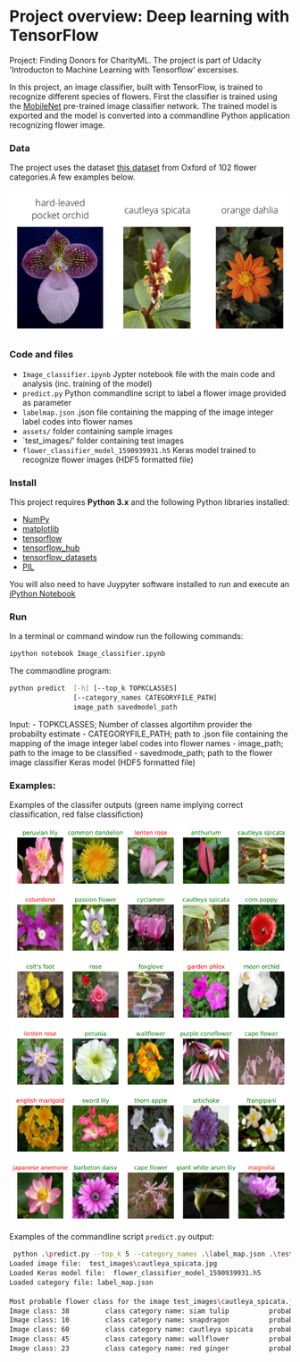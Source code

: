 # Project overview: Deep learning with TensorFlow
Project: Finding Donors for CharityML. The project is part of Udacity 'Introducton to Machine Learning with Tensorflow' excersises. 

In this project, an image classifier, built with TensorFlow, is trained to recognize different species of flowers. First the classifier is trained using the [MobileNet](https://arxiv.org/abs/1801.04381) pre-trained image classifier network. The trained model is exported and the model is converted into a commandline Python application recognizing flower image. 


### Data

The project uses the dataset [this dataset](http://www.robots.ox.ac.uk/~vgg/data/flowers/102/index.html) from Oxford of 102 flower categories.A few examples below. 

<img src='assets/Flowers.png' width=500px>

### Code and files

- `Image_classifier.ipynb` Jypter notebook file with the main code and analysis (inc. training of the model) 
- `predict.py` Python commandline script to label a flower image provided as parameter
- `labelmap.json`  .json file containing the mapping of the image integer label codes into flower names
- `assets/` folder containing sample images
- `test_images/' folder containing test images
- `flower_classifier_model_1590939931.h5` Keras model trained to recognize flower images (HDF5 formatted file)

### Install

This project requires **Python 3.x** and the following Python libraries installed:

- [NumPy](http://www.numpy.org/)
- [matplotlib](http://matplotlib.org/)
- [tensorflow](https://www.tensorflow.org/)
- [tensorflow_hub](https://www.tensorflow.org/)
- [tensorflow_datasets](https://www.tensorflow.org/)
- [PIL](http://www.pythonware.com/products/pil/)

You will also need to have Juypyter software installed to run and execute an [iPython Notebook](http://ipython.org/notebook.html)

### Run

In a terminal or command window run the following commands:

```bash
ipython notebook Image_classifier.ipynb
```  

The commandline program:
```bash
python predict  [-h] [--top_k TOPKCLASSES]
                [--category_names CATEGORYFILE_PATH]
                image_path savedmodel_path 
```  
Input:
      - TOPKCLASSES; Number of classes algortihm provider the probabilty estimate
      - CATEGORYFILE_PATH;  path to .json file containing the mapping of the image integer label codes into flower names
      - image_path; path to the image to be classified
      - savedmode_path; path to the flower image classifier Keras model (HDF5 formatted file) 


### Examples:

Examples of the classifer outputs (green name implying correct classification, red false classifiction)

<img src='assets/Sample_output.png' width=500px>

Examples of the commandline script `predict.py` output:
```bash
 python .\predict.py --top_k 5 --category_names .\label_map.json .\test_images\cautleya_spicata.jpg .\flower_classifier_model_1590939931.h5
Loaded image file:  test_images\cautleya_spicata.jpg
Loaded Keras model file:  flower_classifier_model_1590939931.h5
Loaded category file: label_map.json

Most probable flower class for the image test_images\cautleya_spicata.jpg (top 5 classes):
Image class: 38         class category name: siam tulip          probability: 0.003
Image class: 10         class category name: snapdragon          probability: 0.004
Image class: 60         class category name: cautleya spicata    probability: 0.948
Image class: 45         class category name: wallflower          probability: 0.013
Image class: 23         class category name: red ginger          probability: 0.011
```



